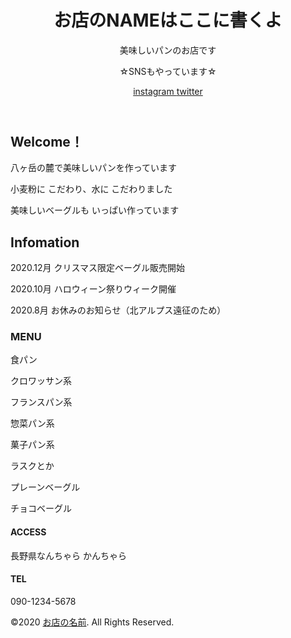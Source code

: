 <!DOCTYPE html>
<html>
  <head>
    <meta charset="utf-8">
    <title>Progate</title>
    <link rel="stylesheet" href="stylesheet.css">
    <link rel="stylesheet" href="//maxcdn.bootstrapcdn.com/font-awesome/4.3.0/css/font-awesome.min.css">
  </head>
  <body>
   <header>
     <div class="top-wrapper">
      <div class="container">
       <h1>お店のNAMEはここに書くよ</h1>
       <p>美味しいパンのお店です</p>
      <div class="btn-wrapper">
        <p>☆SNSもやっています☆</p>
        <a href="#" class="btn instagram">
          <span class="fa fa-instagram"></span>
          instagram
        </a>
        <a href="#" class="btn twitter">
          <span class="fa fa-twitter"></span>
          twitter
        </a>
      </div>
     </div>
   </header>
    <div class="lesson-wrapper">
      <div class="container">
        <div class="parent">
          <div class="child">
            <h2>Welcome！</h2>
            <p>八ヶ岳の麓で美味しいパンを作っています</p>
            <p>小麦粉に こだわり、水に こだわりました</p>
            <p>美味しいベーグルも いっぱい作っています</p>
          </div>
          <div class="child">
            <h2>Infomation</h2>
            <p>2020.12月 クリスマス限定ベーグル販売開始</p>
            <p>2020.10月 ハロウィーン祭りウィーク開催</p>
            <p>2020.8月 お休みのお知らせ（北アルプス遠征のため）</p>
          </div>
        </div>
      </div>
    </div>
    <div class="message-wrapper">
      <div class="container">
        <div class="heading">
          <h3>MENU</h3>
        </div>
        <div class="lessons">
          <div class="lesson">
            <p>食パン</p>
            <p>クロワッサン系</p>
            <p>フランスパン系</p>
          </div>
          <div class="lesson">
            <p>惣菜パン系</p>
            <p>菓子パン系</p>
            <p>ラスクとか</p>
          </div>
          <div class="lesson">
            <p>プレーンベーグル</p>
            <p>チョコベーグル</p>
          </div>
        </div>
      </div>
    </div>
   <footer>
    <div class="container">
      <h4>ACCESS</h4>
      <p>長野県なんちゃら かんちゃら</p>
      <h4>TEL</h4>
      <p>090-1234-5678</p>
    </div>
    <div class="footer_copyright">
      &copy;2020 <a href="http://.com">お店の名前</a>. All Rights Reserved.
    </div>
   </footer>
  </body>
</html>
